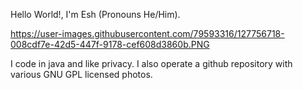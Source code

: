 Hello World!, I'm Esh (Pronouns He/Him).


https://user-images.githubusercontent.com/79593316/127756718-008cdf7e-42d5-447f-9178-cef608d3860b.PNG


I code in java and like 
privacy. I also operate a github repository with various GNU GPL licensed 
photos.
